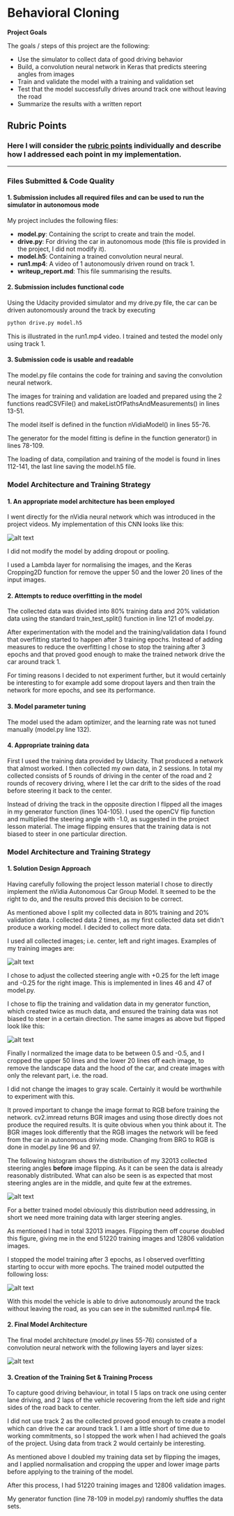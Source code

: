 # **Behavioral Cloning**


**Project Goals**

The goals / steps of this project are the following:
* Use the simulator to collect data of good driving behavior
* Build, a convolution neural network in Keras that predicts steering angles from images
* Train and validate the model with a training and validation set
* Test that the model successfully drives around track one without leaving the road
* Summarize the results with a written report


[//]: # (Image References)

[image1]: ./writeup_images/center_image.png "Example of Center, left and Right Images"
[image2]: ./writeup_images/steering_angle_histogram.png "Distribution of Steering Angles"
[image3]: ./writeup_images/model_summary.png "Summary of Keras Model"
[image4]: ./writeup_images/mse_loss.png "Model loss"
[image5]: ./writeup_images/flipped_images.png "Example of Flipped Center, Left and Right Images"


## Rubric Points
### Here I will consider the [rubric points](https://review.udacity.com/#!/rubrics/432/view) individually and describe how I addressed each point in my implementation.  

---
### Files Submitted & Code Quality

#### 1. Submission includes all required files and can be used to run the simulator in autonomous mode

My project includes the following files:
* **model.py**: Containing the script to create and train the model.
* **drive.py**: For driving the car in autonomous mode (this file is provided in the project, I did not modify it).
* **model.h5**: Containing a trained convolution neural neural.
* **run1.mp4**: A video of 1 autonomously driven round on track 1.
* **writeup_report.md**: This file summarising the results.

#### 2. Submission includes functional code
Using the Udacity provided simulator and my drive.py file, the car can be driven autonomously around the track by executing
```sh
python drive.py model.h5
```
This is illustrated in the run1.mp4 video. I trained and tested the model only using track 1.

#### 3. Submission code is usable and readable

The model.py file contains the code for training and saving the convolution neural network.

The images for training and validation are loaded and prepared using the 2 functions readCSVFile() and makeListOfPathsAndMeasurements() in lines 13-51.

The model itself is defined in the function nVidiaModel() in lines 55-76.

The generator for the model fitting is define in the function generator() in lines 78-109.

The loading of data, compilation and training of the model is found in lines 112-141, the last line saving the model.h5 file.

### Model Architecture and Training Strategy

#### 1. An appropriate model architecture has been employed

I went directly for the nVidia neural network which was introduced in the project videos. My implementation of this CNN looks like this:

![alt text][image3]

I did not modify the model by adding dropout or pooling.

I used a Lambda layer for normalising the images, and the Keras Cropping2D function for remove the upper 50 and the lower 20 lines of the input images.

#### 2. Attempts to reduce overfitting in the model

The collected data was divided into 80% training data and 20% validation data using the standard train_test_split() function in line 121 of model.py.

After experimentation with the model and the training/validation data I found that overfitting started to happen after 3 training epochs. Instead of adding measures to reduce the overfitting I chose to stop the training after 3 epochs and that proved good enough to make the trained network drive the car around track 1.

For timing reasons I decided to not experiment further, but it would certainly be interesting to for example add some dropout layers and then train the network for more epochs, and see its performance.

#### 3. Model parameter tuning

The model used the adam optimizer, and the learning rate was not tuned manually (model.py line 132).

#### 4. Appropriate training data

First I used the training data provided by Udacity. That produced a network that almost worked. I then collected my own data, in 2 sessions. In total my collected consists of 5 rounds of driving in the center of the road and 2 rounds of recovery driving, where I let the car drift to the sides of the road before steering it back to the center.

Instead of driving the track in the opposite direction I flipped all the images in my generator function (lines 104-105). I used the openCV flip function and multiplied the steering angle with -1.0, as suggested in the project lesson material. The image flipping ensures that the training data is not biased to steer in one particular direction.

### Model Architecture and Training Strategy

#### 1. Solution Design Approach

Having carefully following the project lesson material I chose to directly implement the nVidia Autonomous Car Group Model. It seemed to be the right to do, and the results proved this decision to be correct.

As mentioned above I split my collected data in 80% training and 20% validation data. I collected data 2 times, as my first collected data set didn't produce a working model. I decided to collect more data.

I used all collected images; i.e. center, left and right images. Examples of my training images are:

![alt text][image1]

I chose to adjust the collected steering angle with +0.25 for the left image and -0.25 for the right image. This is implemented in lines 46 and 47 of model.py.

I chose to flip the training and validation data in my generator function, which created twice as much data, and ensured the training data was not biased to steer in a certain direction. The same images as above but flipped look like this:

![alt text][image5]

Finally I normalized the image data to be between 0.5 and -0.5, and I cropped the upper 50 lines and the lower 20 lines off each image, to remove the landscape data and the hood of the car, and create images with only the relevant part, i.e. the road.

I did not change the images to gray scale. Certainly it would be worthwhile to experiment with this.

It proved important to change the image format to RGB before training the network. cv2.imread returns BGR images and using those directly does not produce the required results. It is quite obvious when you think about it. The BGR images look differently that the RGB images the network will be feed from the car in autonomous driving mode. Changing from BRG to RGB is done in model.py line 96 and 97.

The following histogram shows the distribution of my 32013 collected steering angles **before** image flipping. As it can be seen the data is already reasonably distributed. What can also be seen is as expected that most steering angles are in the middle, and quite few at the extremes.

![alt text][image2]

For a better trained model obviously this distribution need addressing, in short we need more training data with larger steering angles.

As mentioned I had in total 32013 images. Flipping them off course doubled this figure, giving me in the end 51220 training images and 12806 validation images.

I stopped the model training after 3 epochs, as I observed overfitting starting to occur with more epochs. The trained model outputted the following loss:

![alt text][image4]

With this model the vehicle is able to drive autonomously around the track without leaving the road, as you can see in the submitted run1.mp4 file.

#### 2. Final Model Architecture

The final model architecture (model.py lines 55-76) consisted of a convolution neural network with the following layers and layer sizes:

![alt text][image3]

#### 3. Creation of the Training Set & Training Process

To capture good driving behaviour, in total I 5 laps on track one using center lane driving, and 2 laps of the vehicle recovering from the left side and right sides of the road back to center.

I did not use track 2 as the collected proved good enough to create a model which can drive the car around track 1. I am a little short of time due to working commitments, so I stopped the work when I had achieved the goals of the project. Using data from track 2 would certainly be interesting.

As mentioned above I doubled my training data set by flipping the images, and I applied normalisation and cropping the upper and lower image parts before applying to the training of the model.

After this process, I had 51220 training images and 12806 validation images.

My generator function (line 78-109 in model.py) randomly shuffles the data sets.
